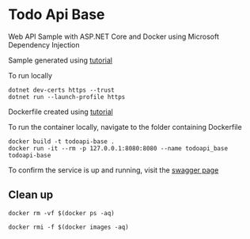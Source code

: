 # Todo Api Base
Web API Sample with ASP.NET Core and Docker using Microsoft Dependency Injection

Sample generated using [tutorial](https://learn.microsoft.com/en-us/aspnet/core/tutorials/first-web-api?view=aspnetcore-8.0&tabs=visual-studio-code)

To run locally
```
dotnet dev-certs https --trust
dotnet run --launch-profile https
```

Dockerfile created using [tutorial](https://learn.microsoft.com/en-us/aspnet/core/host-and-deploy/docker/building-net-docker-images?view=aspnetcore-8.0)

To run the container locally, navigate to the folder containing Dockerfile
```
docker build -t todoapi-base .
docker run -it --rm -p 127.0.0.1:8080:8080 --name todoapi_base todoapi-base
```

To confirm the service is up and running, visit the [swagger page](http://localhost:8080/swagger/index.html)

## Clean up
```
docker rm -vf $(docker ps -aq)

docker rmi -f $(docker images -aq)
```